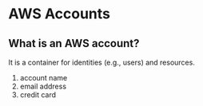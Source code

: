 # AWS Accounts

## What is an AWS account?
It is a container for identities (e.g., users) and resources.
1. account name
2. email address
3. credit card